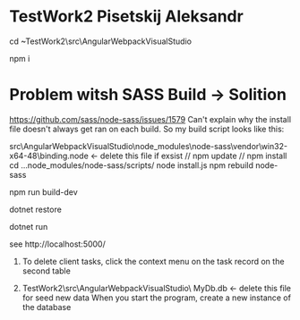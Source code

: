 # TestWork2  Pisetskij Aleksandr

cd ~TestWork2\src\AngularWebpackVisualStudio

npm i 

# Problem witsh SASS Build -> Solition
https://github.com/sass/node-sass/issues/1579
Can't explain why the install file doesn't always get ran on each build. So my build script looks like this:

src\AngularWebpackVisualStudio\node_modules\node-sass\vendor\win32-x64-48\binding.node  <- delete this file if exsist
// npm update
// npm install
cd ...node_modules/node-sass/scripts/
node install.js
npm rebuild node-sass


npm run build-dev

dotnet restore

dotnet run

see http://localhost:5000/

1) To delete client tasks, click the context menu on the task record on the second table

2) TestWork2\src\AngularWebpackVisualStudio\ MyDb.db  <- delete this file for seed new data
When you start the program, create a new instance of the database

